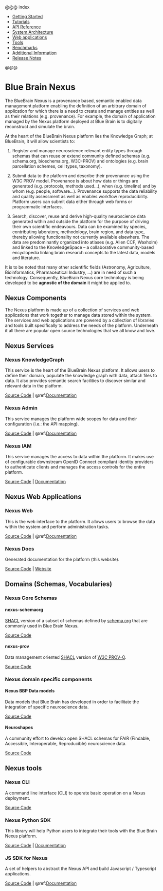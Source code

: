 @@@ index

* [Getting Started](getting-started/index.md)
* [Tutorials](tutorial/index.md)
* [API Reference](api/index.md)
* [System Architecture](architecture/index.md)
* [Web applications](webapps/index.md)
* [Tools](tools/index.md)
* [Benchmarks](benchmarks/index.md)
* [Additional Information](additional-info/index.md)
* [Release Notes](release-notes/index.md)

@@@

# Blue Brain Nexus

The BlueBrain Nexus is a provenance based, semantic enabled data management platform enabling the definition of an
arbitrary domain of application for which there is a need to create and manage entities as well as their relations
(e.g. provenance). For example, the domain of application managed by the Nexus platform deployed at Blue Brain is to
digitally reconstruct and simulate the brain.

At the heart of the BlueBrain Nexus platform lies the Knowledge Graph; at BlueBrain, it will allow scientists to:

1. Register and manage neuroscience relevant entity types through schemas that can reuse or extend community defined
schemas (e.g. schema.org, bioschema.org, W3C-PROV) and ontologies (e.g. brain parcellation schemes, cell types,
taxonomy).

2. Submit data to the platform and describe their provenance using the W3C PROV model. Provenance is about how data or
things are generated (e.g. protocols, methods used...), when (e.g. timeline) and by whom (e.g. people, software...).
Provenance supports the data reliability and quality assessment as well as enables workflow reproducibility. Platform
users can submit data either through web forms or programmatic interfaces.

3. Search, discover, reuse and derive high-quality neuroscience data generated within and outside the platform for the
purpose of driving their own scientific endeavours.
Data can be examined by species, contributing laboratory, methodology, brain region, and data type, thereby allowing
functionality not currently available elsewhere. The data are predominantly organized into atlases (e.g. Allen CCF,
Waxholm) and linked to the KnowledgeSpace – a collaborative community-based encyclopedia linking brain research concepts
to the latest data, models and literature.

It is to be noted that many other scientific fields (Astronomy, Agriculture, Bioinformatics, Pharmaceutical Industry,
...) are in need of such a technology. Consequently, BlueBrain Nexus core technology is being developed to be
**agnostic of the domain** it might be applied to.

## Nexus Components

The Nexus platform is made up of a collection of services and web applications that work together to manage data stored
within the system. The services and web applications are powered by a collection of libraries and tools built
specifically to address the needs of the platform. Underneath it all there are popular open source technologies that
we all know and love.

## Nexus Services

### Nexus KnowledgeGraph

This service is the heart of the BlueBrain Nexus platform. It allows users to define their domain, populate the
knowledge graph with data, attach files to data. It also provides semantic search facilities to discover similar and
relevant data in the platform.

[Source Code](https://github.com/BlueBrain/nexus-kg) | @ref:[Documentation](./api/kg/index.md)

### Nexus Admin

This service manages the platform wide scopes for data and their configuration (i.e.: the API mapping).

[Source Code](https://github.com/BlueBrain/nexus-admin) | @ref:[Documentation](./api/admin/index.md)

### Nexus IAM

This service manages the access to data within the platform. It makes use of configurable downstream OpenID Connect
compliant identity providers to authenticate clients and manages the access controls for the entire platform.

[Source Code](https://github.com/BlueBrain/nexus-iam) | [Documentation](./api/iam/index.md)

## Nexus Web Applications

### Nexus Web

This is the web interface to the platform. It allows users to browse the data within the system and perform administration tasks.

[Source Code](https://github.com/BlueBrain/nexus-web) | @ref:[Documentation](./webapps/index.md#nexus-web)

### Nexus Docs

Generated documentation for the platform (this website).

[Source Code](https://github.com/BlueBrain/nexus) | [Website](./)

## Domains (Schemas, Vocabularies)

### Nexus Core Schemas

#### nexus-schemaorg

[SHACL](https://www.w3.org/TR/shacl/) version of a subset of schemas defined by
[schema.org](http://schema.org/docs/full.html) that are commonly used in Blue Brain Nexus.

[Source Code](https://github.com/BlueBrain/nexus-schemaorg)

#### nexus-prov

Data management oriented [SHACL](https://www.w3.org/TR/shacl/) version of
[W3C PROV-O](http://www.w3.org/ns/prov-o-20130430).

[Source Code](https://github.com/BlueBrain/nexus-prov)

### Nexus domain specific components

#### Nexus BBP Data models

Data models that Blue Brain has developed in order to facilitate the integration of specific neuroscience data.

[Source Code](https://github.com/BlueBrain/nexus-bbp-domains)

#### Neuroshapes

A community effort to develop open SHACL schemas for FAIR (Findable, Accessible, Interoperable, Reproducible)
neuroscience data.

[Source Code](https://github.com/INCF/neuroshapes)

## Nexus tools

### Nexus CLI

A command line interface (CLI) to operate basic operation on a Nexus deployment.

[Source Code](https://github.com/BlueBrain/nexus-cli)

### Nexus Python SDK

This library will help Python users to integrate their tools with the Blue Brain Nexus platform.

[Source Code](https://github.com/BlueBrain/nexus-python-sdk) | [Documentation](https://bluebrain.github.io/nexus-python-sdk/)

### JS SDK for Nexus

A set of helpers to abstract the Nexus API and build Javascript / Typescript applications.

[Source Code](https://github.com/BlueBrain/nexus-sdk-js) | @ref:[Documentation](./tools/index.md#js-sdk-for-nexus)
